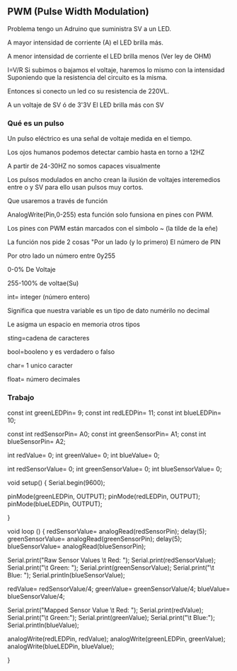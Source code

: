 ## PWM (Pulse Width Modulation)

Problema tengo un Adruino que suministra SV a un LED.

A mayor intensidad de corriente (A) el LED brilla más.

A menor intensidad de corriente el LED brilla menos (Ver ley de OHM)

I=V/R Si subimos o bajamos el voltaje, haremos lo mismo con la intensidad 
Suponiendo que la resistencia del circuito es la misma. 

Entonces si conecto un led co su resistencia de 220VL.

A un voltaje de SV ó de 3'3V
El LED brilla más con SV 

### Qué es un pulso

Un pulso eléctrico es una señal de voltaje medida en el tiempo.

Los ojos humanos podemos detectar cambio hasta en torno a 12HZ

A partir de 24-30HZ no somos capaces visualmente

Los pulsos modulados en ancho crean la ilusión de voltajes interemedios entre o y SV para ello usan pulsos muy cortos.

Que usaremos a través de función

AnalogWrite(Pin,0-255) esta función solo funsiona en pines con PWM.

Los pines con PWM están marcados con el símbolo ~ (la tilde de la eñe)

La función nos pide 2 cosas "Por un lado (y lo primero) El número de PIN

Por otro lado un número entre 0y255

0-0% De Voltaje 

255-100% de voltae(Su)

int= integer
(número entero)

Significa que nuestra variable es un tipo de dato numérilo no decimal

Le asigma un espacio en memoria otros tipos

sting=cadena de caracteres 

bool=booleno y es verdadero o falso

char= 1 unico caracter

float= número decimales

### Trabajo

const int greenLEDPin= 9;
const int redLEDPin= 11;
const int blueLEDPin= 10;

const int redSensorPin= A0;
const int greenSensorPin= A1;
const int blueSensorPin= A2;

int redValue= 0;
int greenValue= 0;
int blueValue= 0;

int redSensorValue= 0;
int greenSensorValue= 0;
int blueSensorValue= 0;

void setup() {
  Serial.begin(9600);

  pinMode(greenLEDPin, OUTPUT);
  pinMode(redLEDPin, OUTPUT);
  pinMode(blueLEDPin, OUTPUT);
  
}


void loop () {
  redSensorValue= analogRead(redSensorPin);
  delay(5);
  greenSensorValue= analogRead(greenSensorPin);
  delay(5);
  blueSensorValue= analogRead(blueSensorPin);

 Serial.print("Raw Sensor Values \t Red: ");
 Serial.print(redSensorValue);
 Serial.print("\t Green: ");
 Serial.print(greenSensorValue);
 Serial.print("\t Blue: ");
 Serial.println(blueSensorValue);

 redValue= redSensorValue/4;
 greenValue= greenSensorValue/4;
 blueValue= blueSensorValue/4;

 Serial.print("Mapped Sensor Value \t Red: ");
 Serial.print(redValue);
 Serial.print("\t Green:");
 Serial.print(greenValue);
 Serial.print("\t Blue:");
 Serial.println(blueValue);

 analogWrite(redLEDPin, redValue);
 analogWrite(greenLEDPin, greenValue);
 analogWrite(blueLEDPin, blueValue);
 
}
